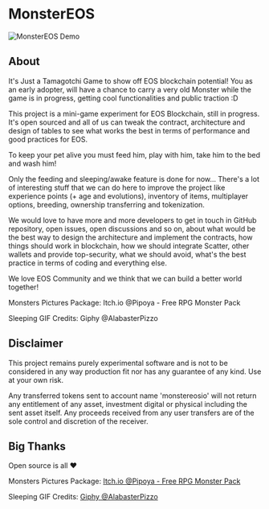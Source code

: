 # MonsterEOS

![MonsterEOS Demo](https://github.com/leordev/monstereos/raw/master/public/images/demo.png)

## About

It's Just a Tamagotchi Game to show off EOS blockchain potential! You as an early adopter, will have a chance to carry a very old Monster while the game is in progress, getting cool functionalities and public traction :D

This project is a mini-game experiment for EOS Blockchain, still in progress. It's open sourced and all of us can tweak the contract, architecture and design of tables to see what works the best in terms of performance and good practices for EOS.

To keep your pet alive you must feed him, play with him, take him to the bed and wash him!

Only the feeding and sleeping/awake feature is done for now... There's a lot of interesting stuff that we can do here to improve the project like experience points (+ age and evolutions), inventory of items, multiplayer options, breeding, ownership transferring and tokenization.

We would love to have more and more developers to get in touch in GitHub repository, open issues, open discussions and so on, about what would be the best way to design the architecture and implement the contracts, how things should work in blockchain, how we should integrate Scatter, other wallets and provide top-security, what we should avoid, what's the best practice in terms of coding and everything else.

We love EOS Community and we think that we can build a better world together!

Monsters Pictures Package: Itch.io @Pipoya - Free RPG Monster Pack

Sleeping GIF Credits: Giphy @AlabasterPizzo

## Disclaimer

This project remains purely experimental software and is not to be considered in any way production fit nor has any guarantee of any kind. Use at your own risk.

Any transferred tokens sent to account name 'monstereosio' will not return any entitlement of any asset, investment digital or physical including the sent asset itself. Any proceeds received from any user transfers are of the sole control and discretion of the receiver.

## Big Thanks

Open source is all :heart:

Monsters Pictures Package: [Itch.io @Pipoya - Free RPG Monster Pack](https://pipoya.itch.io/free-rpg-monster-pack)

Sleeping GIF Credits: [Giphy @AlabasterPizzo](https://giphy.com/stickers/zzz-snore-51WvIEoUKKHlGwgmgy)
